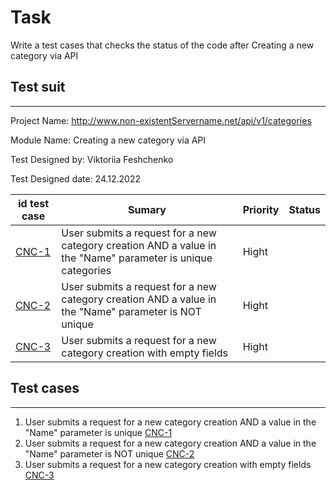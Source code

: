 

# Task



Write a test cases that checks the status of the code after  Creating a new category via API


## Test suit
---


Project Name:	http://www.non-existentServername.net/api/v1/categories

Module Name:	 Creating a new category via API

Test Designed by:	Viktoriia Feshchenko

Test Designed date:	24.12.2022

id test case | Sumary | Priority | Status
--- | --- | --- | ---
[CNC-1](https://docs.google.com/spreadsheets/d/1Equ1_ZE7_XS94r97fK_vtRb6F1Vwp1EA_jpILSB8KpQ/edit?usp=share_link) | User submits a request for a new category creation AND a value in the "Name" parameter is unique categories			| Hight | 
[CNC-2](https://docs.google.com/spreadsheets/d/1A4_1YmPT6nyxgdgDHW3Ql4ZLM1kaaR3gQkU81QL5DO8/edit?usp=share_link) | User submits a request for a new category creation AND a value in the "Name" parameter is NOT unique	| Hight | 
[CNC-3](https://docs.google.com/spreadsheets/d/1_6jp2GRhWapj2tCie9XGnEAu0N8MJsADe3dRVkV2P0c/edit?usp=share_link) | User submits a request for a new category creation with empty fields	| Hight | 

## Test cases
---

1. User submits a request for a new category creation AND a value in the "Name" parameter is unique [CNC-1](https://docs.google.com/spreadsheets/d/1Equ1_ZE7_XS94r97fK_vtRb6F1Vwp1EA_jpILSB8KpQ/edit?usp=share_link)
2. User submits a request for a new category creation AND a value in the "Name" parameter is NOT unique [CNC-2](https://docs.google.com/spreadsheets/d/1A4_1YmPT6nyxgdgDHW3Ql4ZLM1kaaR3gQkU81QL5DO8/edit?usp=share_link)
3. User submits a request for a new category creation with empty fields [CNC-3](https://docs.google.com/spreadsheets/d/1_6jp2GRhWapj2tCie9XGnEAu0N8MJsADe3dRVkV2P0c/edit?usp=share_link)